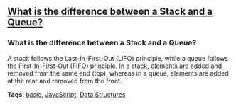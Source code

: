 ## [What is the difference between a Stack and a Queue?](#what-is-the-difference-between-stack-and-queue)

### What is the difference between a Stack and a Queue?

A stack follows the Last-In-First-Out (LIFO) principle, while a queue follows the First-In-First-Out (FIFO) principle. In a stack, elements are added and removed from the same end (top), whereas in a queue, elements are added at the rear and removed from the front.

**Tags**: [basic](./level/basic), [JavaScript](./theme/javascript), [Data Structures](./theme/data_structures)


